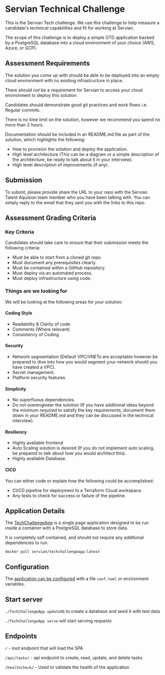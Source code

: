 # Servian Technical Challenge

This is the Servian Tech challenge. We use this challenge to help measure a candidate's technical capabilities and fit for working at Servian.

The scope of this challenge is to deploy a simple GTD application backed by a PostgreSQL database into a cloud environment of your choice (AWS, Azure, or GCP).

## Assessment Requirements

The solution you come up with should be able to be deployed into an empty cloud environment with no existing infrastructure in place.

There _should not_ be a requirement for Servian to access your cloud environment to deploy this solution.

Candidates should demonstrate good git practices and work flows i.e. Regular commits.

There is no time limit on the solution, however we recommend you spend no more than 2 hours.

Documentation should be included in an README.md file as part of the solution, which highlights the following:

- How to provision the solution and deploy the application.
- High level architecture (This can be a diagram or a simple description of the architecture, be ready to talk about it in your interview).
- High level description of improvements (if any).

## Submission

To submit, please provide share the URL to your repo with the Servian Talent Aquision team member who you have been talking with. You can simply reply to the email that they sent you with the links to this repo.

## Assessment Grading Criteria

### Key Criteria

Candidates should take care to ensure that their submission meets the following criteria:

- Must be able to start from a cloned git repo.
- Must document any prerequisites clearly.
- Must be contained within a GitHub repository.
- Must deploy via an automated process.
- Must deploy infrastructure using code.

### Things are we looking for

We will be looking at the following areas for your solution:

#### Coding Style

- Readability & Clarity of code
- Comments (Where relevant)
- Consistency of Coding

#### Security

- Network segmentation (Default VPC/VNETs are acceptable however be prepared to dive into how you would segment your network should you have created a VPC).
- Secret management.
- Platform security features.

#### Simplicity

- No superfluous dependencies.
- Do not overengineer the solution (If you have additional ideas beyond the minimum required to satisfy the key requirements, document them down in your README.md and they can be discussed in the technical interview).

#### Resiliency

- Highly available frontend
- Auto Scaling solution is desired (If you do not implement auto scaling, be prepared to talk about how you would architect this).
- Highly available Database.

#### CICD

You can either code or explain how the following could be accomplished:

- CI/CD pipeline for deployment to a Terraform Cloud workspace.
- Any tests to check for success or failure of the pipeline.

## Application Details

The [TechChallengeApp](https://github.com/servian/TechChallengeApp) is a single page application designed to be run inside a container with a PostgreSQL database to store data.

It is completely self contained, and should not require any additional dependencies to run.

`docker pull servian/techchallengeapp:latest`

## Configuration

The [application can be configured](https://github.com/servian/TechChallengeApp/blob/master/doc/config.md) with a file `conf.toml` or environment variables.

## Start server

`./TechChallengeApp updatedb` to create a database and seed it with test data

`./TechChallengeApp serve` will start serving requests

## Endpoints

`/` - root endpoint that will load the SPA

`/api/tasks/` - api endpoint to create, read, update, and delete tasks

`/healthcheck/` - Used to validate the health of the application